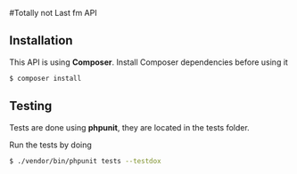 #Totally not Last fm API

## Installation
This API is using **Composer**. Install Composer dependencies before using it
```bash
$ composer install
```

## Testing
Tests are done using **phpunit**, they are located in the tests folder.

Run the tests by doing
```bash
$ ./vendor/bin/phpunit tests --testdox
```
